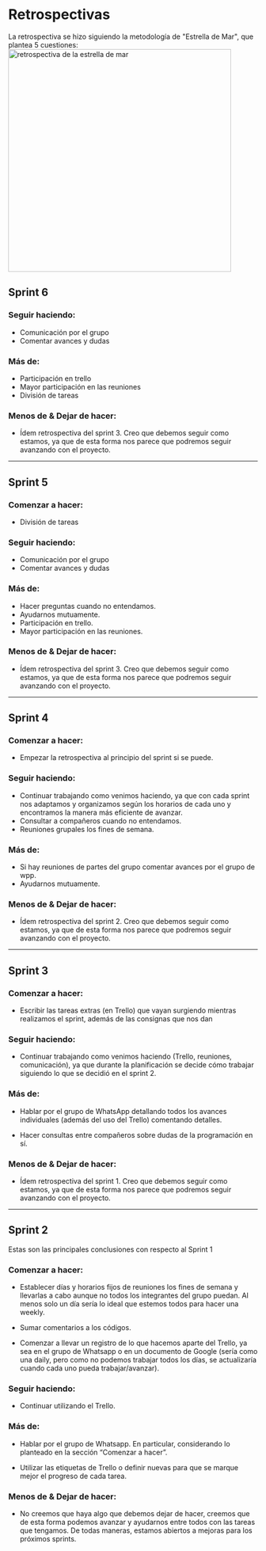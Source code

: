# Retrospectivas
La retrospectiva se hizo siguiendo la metodología de "Estrella de Mar", que plantea 5 cuestiones:
<br>
<img src="https://choice.ar/wp-content/uploads/2021/07/choice-redes_abrilestrella-800x800.png" alt="retrospectiva de la estrella de mar" width=450px>
<br>

## Sprint 6

### Seguir haciendo:
- Comunicación por el grupo
- Comentar avances y dudas

### Más de:
- Participación en trello
- Mayor participación en las reuniones
- División de tareas

### Menos de & Dejar de hacer:
- Ídem retrospectiva del sprint 3. Creo que debemos seguir como estamos, ya que de esta forma nos parece que podremos seguir avanzando con el proyecto.

<hr>

## Sprint 5

### Comenzar a hacer:
- División de tareas

### Seguir haciendo:
- Comunicación por el grupo
- Comentar avances y dudas

### Más de:
- Hacer preguntas cuando no entendamos.
- Ayudarnos mutuamente.
- Participación en trello.
- Mayor participación en las reuniones.

### Menos de & Dejar de hacer:
- Ídem retrospectiva del sprint 3. Creo que debemos seguir como estamos, ya que de esta forma nos parece que podremos seguir avanzando con el proyecto.

<hr>

## Sprint 4

### Comenzar a hacer:
- Empezar la retrospectiva al principio del sprint si se puede.

### Seguir haciendo:
- Continuar trabajando como venimos haciendo, ya que con cada sprint nos adaptamos y organizamos según los horarios de cada uno y encontramos la manera más eficiente de avanzar.
- Consultar a compañeros cuando no entendamos.
- Reuniones grupales los fines de semana.

### Más de:
- Si hay reuniones de partes del grupo comentar avances por el grupo de wpp.
- Ayudarnos mutuamente.

### Menos de & Dejar de hacer:
- Ídem retrospectiva del sprint 2. Creo que debemos seguir como estamos, ya que de esta forma nos parece que podremos seguir avanzando con el proyecto.

<hr>

## Sprint 3

### Comenzar a hacer:
- Escribir las tareas extras (en Trello) que vayan surgiendo mientras realizamos el sprint, además de las consignas que nos dan

### Seguir haciendo:
- Continuar trabajando como venimos haciendo (Trello, reuniones, comunicación), ya que durante la planificación se decide cómo trabajar siguiendo lo que se decidió en el sprint 2.

### Más de:
- Hablar por el grupo de WhatsApp detallando todos los avances individuales (además del uso del Trello) comentando detalles.

- Hacer consultas entre compañeros sobre dudas de la programación en sí.

### Menos de & Dejar de hacer:
- Ídem retrospectiva del sprint 1. Creo que debemos seguir como estamos, ya que de esta forma nos parece que podremos seguir avanzando con el proyecto.

<hr>

## Sprint 2
Estas son las principales conclusiones con respecto al Sprint 1

### Comenzar a hacer: 
- Establecer días y horarios fijos de reuniones los fines de semana y llevarlas a cabo aunque no todos los integrantes del grupo puedan. Al menos solo un día sería lo ideal que estemos todos para hacer una weekly.

- Sumar comentarios a los códigos.

- Comenzar a llevar un registro de lo que hacemos aparte del Trello, ya sea en el grupo de Whatsapp o en un documento de Google (sería como una daily, pero como no podemos trabajar todos los días, se actualizaría cuando cada uno pueda trabajar/avanzar).

### Seguir haciendo:
- Continuar utilizando el Trello.

### Más de:
- Hablar por el grupo de Whatsapp. En particular, considerando lo planteado en la sección “Comenzar a hacer”.

- Utilizar las etiquetas de Trello o definir nuevas para que se marque mejor el progreso de cada tarea.

### Menos de & Dejar de hacer:
- No creemos que haya algo que debemos dejar de hacer, creemos que de esta forma podemos avanzar y ayudarnos entre todos con las tareas que tengamos. De todas maneras, estamos abiertos a mejoras para los próximos sprints.
